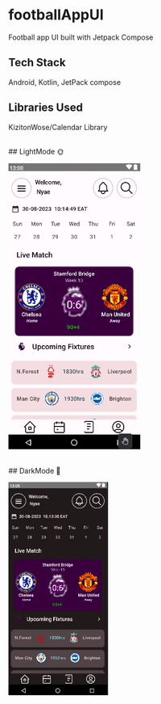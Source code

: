# footballAppUI
Football app UI built with Jetpack Compose
 

## Tech Stack 

Android, Kotlin, JetPack compose

## Libraries Used 

KizitonWose/Calendar Library

<br />
## LightMode 🌞

![](https://github.com/Nyae44/footballAppUI/blob/master/screenshots/homeScreenLight_FootballUI.png)
    
<br />
## DarkMode 🌚

![](https://github.com/Nyae44/footballAppUI/blob/master/screenshots/homeScreenDark_FootballUI.png)
<br />
